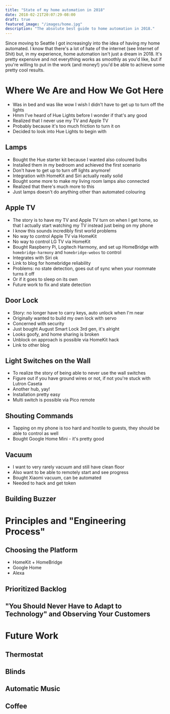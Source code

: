 ```yaml
---
title: "State of my home automation in 2018"
date: 2018-02-21T20:07:29-08:00
draft: true
featured_image: "/images/home.jpg"
description: "The absolute best guide to home automation in 2018."
---
```


Since moving to Seattle I got increasingly into the idea of having my home automated. I know that there's a lot of hate of the internet (see Internet of Shit) but, in my experience, home automation isn't just a dream in 2018. It's pretty expensive and not everything works as smoothly as you'd like, but if you're willing to put in the work (and money!) you'd be able to achieve some pretty cool results.

# Where We Are and How We Got Here

- Was in bed and was like wow I wish I didn't have to get up to turn off the lights
- Hmm I've heard of Hue Lights before I wonder if that's any good
- Realized that I never use my TV and Apple TV
- Probably because it's too much friction to turn it on
- Decided to look into Hue Lights to begin with

## Lamps

- Bought the Hue starter kit because I wanted also coloured bulbs
- Installed them in my bedroom and achieved the first scenario
- Don't have to get up to turn off lights anymore!
- Integration with HomeKit and Siri actually really solid
- Bought some more to make my living room lamps also connected
- Realized that there's much more to this
- Just lamps doesn't do anything other than automated colouring

## Apple TV

- The story is to have my TV and Apple TV turn on when I get home, so that I actually start watching my TV instead just being on my phone
- I know this sounds incredibly first world problems
- No way to control Apple TV via HomeKit
- No way to control LG TV via HomeKit
- Bought Raspberry Pi, Logitech Harmony, and set up HomeBridge with `homebridge-harmony` and `homebridge-webos` to control
- Integrates with Siri ok
- Link to blog for homebridge reliability
- Problems: no state detection, goes out of sync when your roommate turns it off
- Or if it goes to sleep on its own
- Future work to fix and state detection

## Door Lock

- Story: no longer have to carry keys, auto unlock when I'm near
- Originally wanted to build my own lock with servo
- Concerned with security
- Just bought August Smart Lock 3rd gen, it's alright
- Looks goofy, and home sharing is broken
- Unblock on approach is possible via HomeKit hack
- Link to other blog

## Light Switches on the Wall

- To realize the story of being able to never use the wall switches
- Figure out if you have ground wires or not, if not you're stuck with Lutron Caseta
- Another hub, yay!
- Installation pretty easy
- Multi switch is possible via Pico remote

## Shouting Commands

- Tapping on my phone is too hard and hostile to guests, they should be able to control as well
- Bought Google Home Mini - it's pretty good

## Vacuum

- I want to very rarely vacuum and still have clean floor
- Also want to be able to remotely start and see progress
- Bought Xiaomi vacuum, can be automated
- Needed to hack and get token

## Building Buzzer

# Principles and "Engineering Process"

## Choosing the Platform

- HomeKit + HomeBridge
- Google Home
- Alexa

## Prioritized Backlog

## "You Should Never Have to Adapt to Technology" and Observing Your Customers

# Future Work

## Thermostat

## Blinds

## Automatic Music

## Coffee

